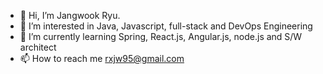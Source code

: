 - 👋 Hi, I’m Jangwook Ryu.
- 👀 I’m interested in Java, Javascript, full-stack and DevOps Engineering
- 🌱 I’m currently learning Spring, React.js, Angular.js, node.js and S/W architect
- 📫 How to reach me rxjw95@gmail.com

<!---
rxjw95/rxjw95 is a ✨ special ✨ repository because its `README.md` (this file) appears on your GitHub profile.
You can click the Preview link to take a look at your changes.
--->
